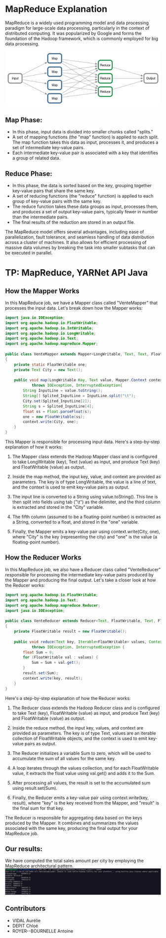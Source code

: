 # MapReduce Explanation

MapReduce is a widely used programming model and data processing paradigm for large-scale data processing, particularly in the context of distributed computing. It was popularized by Google and forms the foundation of the Hadoop framework, which is commonly employed for big data processing.

![MapReduce](img/map-reduce.png)

## Map Phase:
- In this phase, input data is divided into smaller chunks called "splits."
- A set of mapping functions (the "map" function) is applied to each split. The map function takes this data as input, processes it, and produces a set of intermediate key-value pairs.
- Each intermediate key-value pair is associated with a key that identifies a group of related data.

## Reduce Phase:
- In this phase, the data is sorted based on the key, grouping together key-value pairs that share the same key.
- A set of reducing functions (the "reduce" function) is applied to each group of key-value pairs with the same key.
- The reduce function takes these data groups as input, processes them, and produces a set of output key-value pairs, typically fewer in number than the intermediate pairs.
- The final results of the reduction are stored in an output file.

The MapReduce model offers several advantages, including ease of parallelization, fault tolerance, and seamless handling of data distribution across a cluster of machines. It also allows for efficient processing of massive data volumes by breaking the task into smaller subtasks that can be executed in parallel.

# TP: MapReduce, YARNet API Java

## How the Mapper Works

In this MapReduce job, we have a Mapper class called "VenteMapper" that processes the input data. Let's break down how the Mapper works:

```java
import java.io.IOException;
import org.apache.hadoop.io.FloatWritable;
import org.apache.hadoop.io.IntWritable;
import org.apache.hadoop.io.LongWritable;
import org.apache.hadoop.io.Text;
import org.apache.hadoop.mapreduce.Mapper;

public class VenteMapper extends Mapper<LongWritable, Text, Text, FloatWritable>
{
    private static FloatWritable one;
    private Text City = new Text();

    public void map(LongWritable Key, Text value, Mapper.Context context)
            throws IOException, InterruptedException{
        String InputLine = value.toString();
        String[] Splited_InputLine = InputLine.split("\t");
        City.set(Splited_InputLine[2]);
        String s = Splited_InputLine[4];
        float ss = Float.parseFloat(s);
        one = new FloatWritable(ss);
        context.write(City, one);
    }
}
```
This Mapper is responsible for processing input data. Here's a step-by-step explanation of how it works:

1. The Mapper class extends the Hadoop Mapper class and is configured to take LongWritable (key), Text (value) as input, and produce Text (key) and FloatWritable (value) as output.

2. Inside the map method, the input key, value, and context are provided as parameters. The key is of type LongWritable, the value is a line of text, and the context is used to emit key-value pairs as output.

3. The input line is converted to a String using value.toString(). This line is then split into fields using tab ("\t") as the delimiter, and the third column is extracted and stored in the "City" variable.

4. The fifth column (assumed to be a floating-point number) is extracted as a String, converted to a float, and stored in the "one" variable.

5. Finally, the Mapper emits a key-value pair using context.write(City, one), where "City" is the key (representing the city) and "one" is the value (a floating-point number).

## How the Reducer Works

In this MapReduce job, we also have a Reducer class called "VenteReducer" responsible for processing the intermediate key-value pairs produced by the Mapper and producing the final output. Let's take a closer look at how the Reducer works:

```java
import org.apache.hadoop.io.FloatWritable;
import org.apache.hadoop.io.Text;
import org.apache.hadoop.mapreduce.Reducer;
import java.io.IOException;

public class VenteReducer extends Reducer<Text, FloatWritable, Text, FloatWritable>
{
    private FloatWritable result = new FloatWritable();

    public void reduce(Text key, Iterable<FloatWritable> values, Context context)
            throws IOException, InterruptedException {
        float Sum = 0;
        for (FloatWritable val : values) {
            Sum = Sum + val.get();
        }
        result.set(Sum);
        context.write(key, result);
    }
}
```
Here's a step-by-step explanation of how the Reducer works:

1. The Reducer class extends the Hadoop Reducer class and is configured to take Text (key), FloatWritable (value) as input, and produce Text (key) and FloatWritable (value) as output.

2. Inside the reduce method, the input key, values, and context are provided as parameters. The key is of type Text, values are an iterable collection of FloatWritable objects, and the context is used to emit key-value pairs as output.

3. The Reducer initializes a variable Sum to zero, which will be used to accumulate the sum of all values for the same key.

4. A loop iterates through the values collection, and for each FloatWritable value, it extracts the float value using val.get() and adds it to the Sum.

5. After processing all values, the result is set to the accumulated sum using result.set(Sum).

6. Finally, the Reducer emits a key-value pair using context.write(key, result), where "key" is the key received from the Mapper, and "result" is the final sum for that key.

The Reducer is responsible for aggregating data based on the keys produced by the Mapper. It combines and summarizes the values associated with the same key, producing the final output for your MapReduce job.

## Our results: 

We have computed the total sales amount per city by employing the MapReduce architectural pattern.
![result](img/result.png)

## Contributors

- VIDAL Aurélie
- DEPIT Chloé
- ROYER--BOURNELLE Antoine
